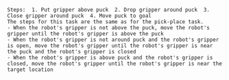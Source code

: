 
    Steps:  1. Put gripper above puck  2. Drop gripper around puck  3. Close gripper around puck  4. Move puck to goal
    The steps for this task are the same as for the pick-place task.
    - When the robot's gripper is not above the puck, move the robot's gripper until the robot's gripper is above the puck
    - When the robot's gripper is not around puck and the robot's gripper is open, move the robot's gripper until the robot's gripper is near the puck and the robot's gripper is closed
    - When the robot's gripper is above puck and the robot's gripper is closed, move the robot's gripper until the robot's gripper is near the target location